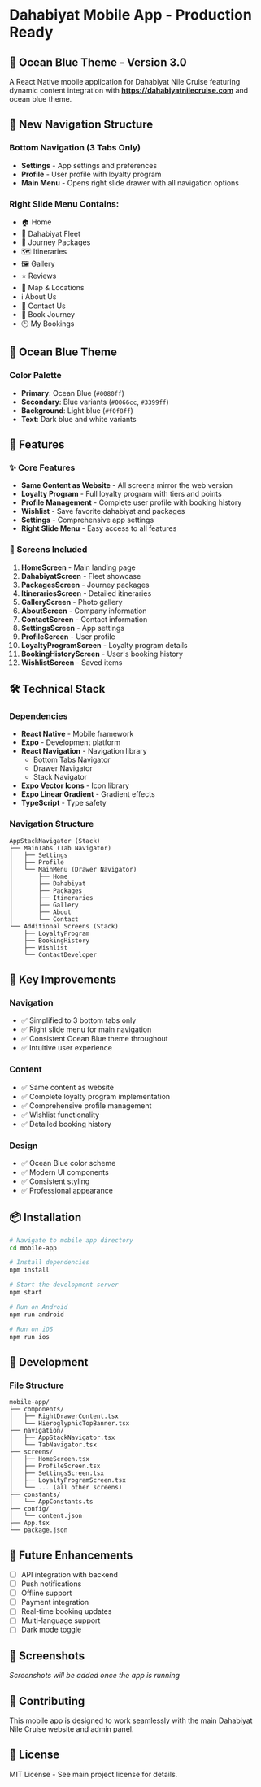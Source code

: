 # Dahabiyat Mobile App - Production Ready

## 🌊 Ocean Blue Theme - Version 3.0

A React Native mobile application for Dahabiyat Nile Cruise featuring dynamic content integration with **https://dahabiyatnilecruise.com** and ocean blue theme.

## 📱 New Navigation Structure

### Bottom Navigation (3 Tabs Only)
- **Settings** - App settings and preferences
- **Profile** - User profile with loyalty program
- **Main Menu** - Opens right slide drawer with all navigation options

### Right Slide Menu Contains:
- 🏠 Home
- 🚢 Dahabiyat Fleet
- 🎁 Journey Packages
- 🗺️ Itineraries
- 🖼️ Gallery
- ⭐ Reviews
- 📍 Map & Locations
- ℹ️ About Us
- 📧 Contact Us
- 📅 Book Journey
- 🕒 My Bookings

## 🎨 Ocean Blue Theme

### Color Palette
- **Primary**: Ocean Blue (`#0080ff`)
- **Secondary**: Blue variants (`#0066cc`, `#3399ff`)
- **Background**: Light blue (`#f0f8ff`)
- **Text**: Dark blue and white variants

## 🚀 Features

### ✨ Core Features
- **Same Content as Website** - All screens mirror the web version
- **Loyalty Program** - Full loyalty program with tiers and points
- **Profile Management** - Complete user profile with booking history
- **Wishlist** - Save favorite dahabiyat and packages
- **Settings** - Comprehensive app settings
- **Right Slide Menu** - Easy access to all features

### 📱 Screens Included
1. **HomeScreen** - Main landing page
2. **DahabiyatScreen** - Fleet showcase
3. **PackagesScreen** - Journey packages
4. **ItinerariesScreen** - Detailed itineraries
5. **GalleryScreen** - Photo gallery
6. **AboutScreen** - Company information
7. **ContactScreen** - Contact information
8. **SettingsScreen** - App settings
9. **ProfileScreen** - User profile
10. **LoyaltyProgramScreen** - Loyalty program details
11. **BookingHistoryScreen** - User's booking history
12. **WishlistScreen** - Saved items

## 🛠️ Technical Stack

### Dependencies
- **React Native** - Mobile framework
- **Expo** - Development platform
- **React Navigation** - Navigation library
  - Bottom Tabs Navigator
  - Drawer Navigator
  - Stack Navigator
- **Expo Vector Icons** - Icon library
- **Expo Linear Gradient** - Gradient effects
- **TypeScript** - Type safety

### Navigation Structure
```
AppStackNavigator (Stack)
├── MainTabs (Tab Navigator)
│   ├── Settings
│   ├── Profile
│   └── MainMenu (Drawer Navigator)
│       ├── Home
│       ├── Dahabiyat
│       ├── Packages
│       ├── Itineraries
│       ├── Gallery
│       ├── About
│       └── Contact
└── Additional Screens (Stack)
    ├── LoyaltyProgram
    ├── BookingHistory
    ├── Wishlist
    └── ContactDeveloper
```

## 🎯 Key Improvements

### Navigation
- ✅ Simplified to 3 bottom tabs only
- ✅ Right slide menu for main navigation
- ✅ Consistent Ocean Blue theme throughout
- ✅ Intuitive user experience

### Content
- ✅ Same content as website
- ✅ Complete loyalty program implementation
- ✅ Comprehensive profile management
- ✅ Wishlist functionality
- ✅ Detailed booking history

### Design
- ✅ Ocean Blue color scheme
- ✅ Modern UI components
- ✅ Consistent styling
- ✅ Professional appearance

## 📦 Installation

```bash
# Navigate to mobile app directory
cd mobile-app

# Install dependencies
npm install

# Start the development server
npm start

# Run on Android
npm run android

# Run on iOS
npm run ios
```

## 🔧 Development

### File Structure
```
mobile-app/
├── components/
│   ├── RightDrawerContent.tsx
│   └── HieroglyphicTopBanner.tsx
├── navigation/
│   ├── AppStackNavigator.tsx
│   └── TabNavigator.tsx
├── screens/
│   ├── HomeScreen.tsx
│   ├── ProfileScreen.tsx
│   ├── SettingsScreen.tsx
│   ├── LoyaltyProgramScreen.tsx
│   └── ... (all other screens)
├── constants/
│   └── AppConstants.ts
├── config/
│   └── content.json
├── App.tsx
└── package.json
```

## 🌟 Future Enhancements

- [ ] API integration with backend
- [ ] Push notifications
- [ ] Offline support
- [ ] Payment integration
- [ ] Real-time booking updates
- [ ] Multi-language support
- [ ] Dark mode toggle

## 📱 Screenshots

*Screenshots will be added once the app is running*

## 🤝 Contributing

This mobile app is designed to work seamlessly with the main Dahabiyat Nile Cruise website and admin panel.

## 📄 License

MIT License - See main project license for details.
